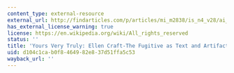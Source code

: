 ```yaml
---
content_type: external-resource
external_url: http://findarticles.com/p/articles/mi_m2838/is_n4_v28/ai_16836581/
has_external_license_warning: true
license: https://en.wikipedia.org/wiki/All_rights_reserved
status: ''
title: 'Yours Very Truly: Ellen Craft-The Fugitive as Text and Artifact'
uid: d104c1ca-b0f8-4649-82e8-37d51ffa5c53
wayback_url: ''
---
```


